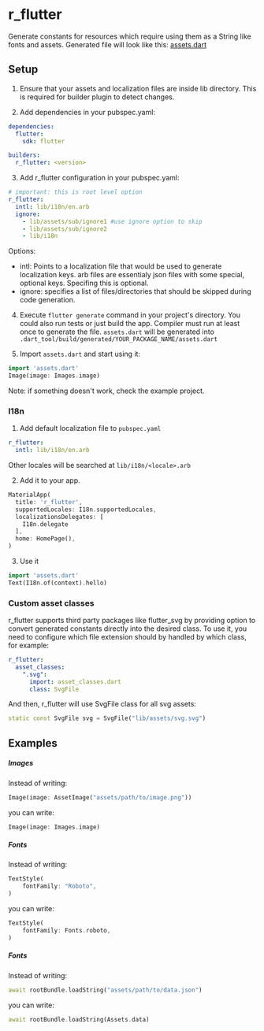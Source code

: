 r_flutter
====

Generate constants for resources which require using them as a String like fonts and assets. Generated file will look like this:
[assets.dart](https://github.com/timfreiheit/r_flutter/blob/master/example/.dart_tool/build/generated/example/lib/assets.dart)

## Setup

1. Ensure that your assets and localization files are inside lib directory. This is required for builder plugin to detect changes.

2. Add dependencies in your pubspec.yaml:
```yaml
dependencies:
  flutter:
    sdk: flutter

builders:
  r_flutter: <version>
```

3. Add r_flutter configuration in your pubspec.yaml:
```yaml
# important: this is root level option
r_flutter:
  intl: lib/i18n/en.arb
  ignore:
    - lib/assets/sub/ignore1 #use ignore option to skip 
    - lib/assets/sub/ignore2
    - lib/i18n
```
Options:
- intl: Points to a localization file that would be used to generate localization keys. arb files are essentialy json files with some special, optional keys. Specifing this is optional.
- ignore: specifies a list of files/directories that should be skipped during code generation. 

4. Execute `flutter generate` command in your project's directory. You could also run tests or just build the app. Compiler must run at least once to generate the file.
`assets.dart` will be generated into `.dart_tool/build/generated/YOUR_PACKAGE_NAME/assets.dart`

5. Import `assets.dart` and start using it:
```dart
import 'assets.dart'
Image(image: Images.image)
```

Note: if something doesn't work, check the example project.

### I18n

1. Add default localization file to `pubspec.yaml`
```yaml
r_flutter:
  intl: lib/i18n/en.arb
```

Other locales will be searched at ` lib/i18n/<locale>.arb `

2. Add it to your app.
```dart
MaterialApp(
  title: 'r_flutter',
  supportedLocales: I18n.supportedLocales,
  localizationsDelegates: [
    I18n.delegate
  ],
  home: HomePage(),
)
```

3. Use it
```dart
import 'assets.dart'
Text(I18n.of(context).hello)
```

### Custom asset classes

r_flutter supports third party packages like flutter_svg by providing option to convert generated constants directly into the desired class. To use it, you need to configure which file extension should by handled by which class, for example:

```yaml
r_flutter:
  asset_classes:
    ".svg": 
      import: asset_classes.dart
      class: SvgFile
```
And then, r_flutter will use SvgFile class for all svg assets:
```dart
static const SvgFile svg = SvgFile("lib/assets/svg.svg")
```

## Examples

##### Images

Instead of writing:
```dart
Image(image: AssetImage("assets/path/to/image.png"))
```
you can write:
```dart
Image(image: Images.image)
```

##### Fonts
Instead of writing:
```dart
TextStyle(
    fontFamily: "Roboto",
)
```
you can write:
```dart
TextStyle(
    fontFamily: Fonts.roboto,
)
```

##### Fonts
Instead of writing:
```dart
await rootBundle.loadString("assets/path/to/data.json")
```
you can write:
```dart
await rootBundle.loadString(Assets.data)
```
